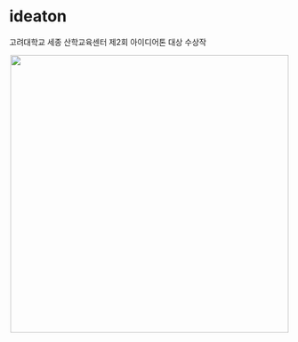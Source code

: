 # ideaton
고려대학교 세종 산학교육센터 제2회 아이디어톤 대상 수상작 

<img width="500" src="https://user-images.githubusercontent.com/70839563/136645408-a16244d4-8fc8-49ff-86fb-e1806e158472.png" style="margin: auto; display: block;"></img>
